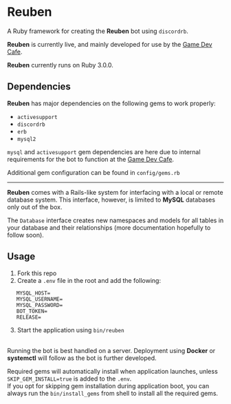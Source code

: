 # Reuben

A Ruby framework for creating the **Reuben** bot using `discordrb`.

**Reuben** is currently live, and mainly developed for use by the [Game Dev Cafe](https://luka-sj.com/discord).

**Reuben** currently runs on Ruby 3.0.0.

## Dependencies

**Reuben** has major dependencies on the following gems to work properly:
- `activesupport`
- `discordrb`
- `erb`
- `mysql2`

`mysql` and `activesupport` gem dependencies are here due to internal requirements for the bot to function at the [Game Dev Cafe](https://luka-sj.com/discord).

Additional gem configuration can be found in `config/gems.rb`

---
**Reuben** comes with a Rails-like system for interfacing with a local or remote database system. This interface, however, is limited to **MySQL** databases only out of the box.

The `Database` interface creates new namespaces and models for all tables in your database and their relationships (more documentation hopefully to follow soon).

## Usage
1. Fork this repo
2. Create a `.env` file in the root and add the following:

```
   MYSQL_HOST=
   MYSQL_USERNAME=
   MYSQL_PASSWORD=
   BOT_TOKEN=
   RELEASE=
```
3. Start the application using `bin/reuben`

\
Running the bot is best handled on a server. Deployment using **Docker** or **systemctl** will follow as the bot is further developed.

Required gems will automatically install when application launches, unless `SKIP_GEM_INSTALL=true` is added to the `.env`.\
If you opt for skipping gem installation during application boot, you can always run the `bin/install_gems` from shell to install all the required gems.
